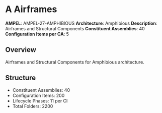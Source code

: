# A Airframes

**AMPEL**: AMPEL-27-AMPHIBIOUS
**Architecture**: Amphibious
**Description**: Airframes and Structural Components
**Constituent Assemblies**: 40
**Configuration Items per CA**: 5

## Overview
Airframes and Structural Components for Amphibious architecture.

## Structure
- Constituent Assemblies: 40
- Configuration Items: 200
- Lifecycle Phases: 11 per CI
- Total Folders: 2200

